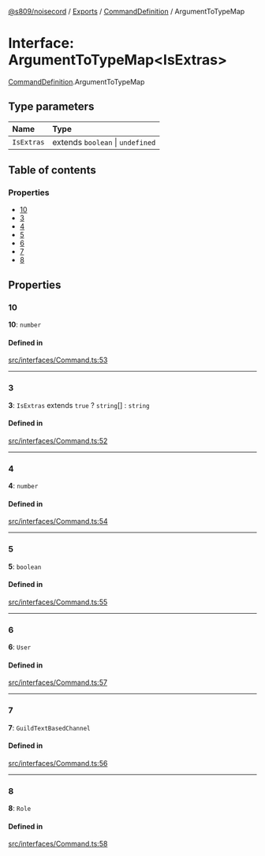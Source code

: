 [@s809/noisecord](../README.md) / [Exports](../modules.md) / [CommandDefinition](../modules/CommandDefinition.md) / ArgumentToTypeMap

# Interface: ArgumentToTypeMap<IsExtras\>

[CommandDefinition](../modules/CommandDefinition.md).ArgumentToTypeMap

## Type parameters

| Name | Type |
| :------ | :------ |
| `IsExtras` | extends `boolean` \| `undefined` |

## Table of contents

### Properties

- [10](CommandDefinition.ArgumentToTypeMap.md#10)
- [3](CommandDefinition.ArgumentToTypeMap.md#3)
- [4](CommandDefinition.ArgumentToTypeMap.md#4)
- [5](CommandDefinition.ArgumentToTypeMap.md#5)
- [6](CommandDefinition.ArgumentToTypeMap.md#6)
- [7](CommandDefinition.ArgumentToTypeMap.md#7)
- [8](CommandDefinition.ArgumentToTypeMap.md#8)

## Properties

### 10

 **10**: `number`

#### Defined in

[src/interfaces/Command.ts:53](https://github.com/s809/noisecord/blob/ab0ef27/src/interfaces/Command.ts#L53)

___

### 3

 **3**: `IsExtras` extends ``true`` ? `string`[] : `string`

#### Defined in

[src/interfaces/Command.ts:52](https://github.com/s809/noisecord/blob/ab0ef27/src/interfaces/Command.ts#L52)

___

### 4

 **4**: `number`

#### Defined in

[src/interfaces/Command.ts:54](https://github.com/s809/noisecord/blob/ab0ef27/src/interfaces/Command.ts#L54)

___

### 5

 **5**: `boolean`

#### Defined in

[src/interfaces/Command.ts:55](https://github.com/s809/noisecord/blob/ab0ef27/src/interfaces/Command.ts#L55)

___

### 6

 **6**: `User`

#### Defined in

[src/interfaces/Command.ts:57](https://github.com/s809/noisecord/blob/ab0ef27/src/interfaces/Command.ts#L57)

___

### 7

 **7**: `GuildTextBasedChannel`

#### Defined in

[src/interfaces/Command.ts:56](https://github.com/s809/noisecord/blob/ab0ef27/src/interfaces/Command.ts#L56)

___

### 8

 **8**: `Role`

#### Defined in

[src/interfaces/Command.ts:58](https://github.com/s809/noisecord/blob/ab0ef27/src/interfaces/Command.ts#L58)
